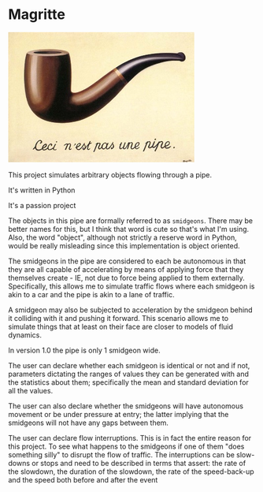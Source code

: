 # Magritte


![Ceci n'est pas une pipe](MagrittePipe.jpg?raw=t)

This project simulates arbitrary objects flowing through a pipe. 

It's written in Python

It's a passion project

The objects in this pipe are formally referred to as `smidgeons`. There may be better names for this, but I think that word is cute so that's what I'm using. Also, the word "object", although not strictly a reserve word in Python, would be really misleading since this implementation is object oriented.

The smidgeons in the pipe are considered to each be autonomous in that they are all capable of accelerating by means of applying force that they themselves create - IE, not due to force being applied to them externally. Specifically, this allows me to simulate traffic flows where each smidgeon is akin to a car and the pipe is akin to a lane of traffic.

A smidgeon may also be subjected to acceleration by the smidgeon behind it colliding with it and pushing it forward. This scenario allows me to simulate things that at least on their face are closer to models of fluid dynamics.

In version 1.0 the pipe is only 1 smidgeon wide.

The user can declare whether each smidgeon is identical or not and if not, parameters dictating the ranges of values they can be generated with and the statistics about them; specifically the mean and standard deviation for all the values.

The user can also declare whether the smidgeons will have autonomous movement or be under pressure at entry; the latter implying that the smidgeons will not have any gaps between them.

The user can declare flow interruptions. This is in fact the entire reason for this project. To see what happens to the smidgeons if one of them "does something silly" to disrupt the flow of traffic. The interruptions can be slow-downs or stops and need to be described in terms that assert: the rate of the slowdown, the duration of the slowdown, the rate of the speed-back-up and the speed both before and after the event